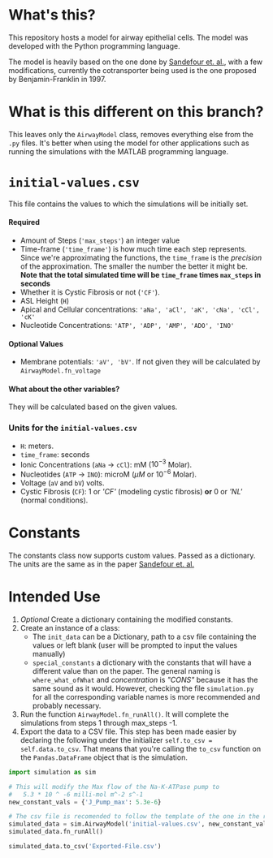 # What's this?

This repository hosts a model for airway epithelial cells. The model was developed with the Python programming language.

The model is heavily based on the one done by [Sandefour et. al.](https://www.ncbi.nlm.nih.gov/pubmed/28808008), with a few modifications, currently the cotransporter being used is the one proposed by Benjamin-Franklin in 1997.

# What is this different on this branch?

This leaves only the `AirwayModel` class, removes everything else from the `.py` files. It's better when using the model for other applications such as running the simulations with the MATLAB programming language.

# `initial-values.csv`

This file contains the values to which the simulations will be initially set.

#### Required

* Amount of Steps (`'max_steps'`) an integer value
* Time-frame (`'time_frame'`) is how much time each step represents. Since we're approximating the functions, the `time_frame` is the *precision* of the approximation. The smaller the number the better it might be. **Note that the total simulated time will be `time_frame` times `max_steps` in seconds**
* Whether it is Cystic Fibrosis or not (`'CF'`).
* ASL Height (`H`) 
* Apical and Cellular concentrations: `'aNa', 'aCl', 'aK', 'cNa', 'cCl', 'cK'`
* Nucleotide Concentrations: `'ATP', 'ADP', 'AMP', 'ADO', 'INO'`

#### Optional Values

* Membrane potentials: `'aV', 'bV'`. If not given they will be calculated by `AirwayModel.fn_voltage`

#### What about the other variables?

They will be calculated based on the given values.

### Units for the `initial-values.csv`

* `H`: meters.
* `time_frame`: seconds
* Ionic Concentrations (`aNa` -> `cCl`): mM ($10^{-3}$ Molar).
* Nucleotides (`ATP` -> `INO`): microM ($\mu M$ or $10^{-6}$ Molar).
* Voltage (`aV` and `bV`) volts.
* Cystic Fibrosis (`CF`): 1 or *'CF'* (modeling cystic fibrosis) **or** 0 or *'NL'* (normal conditions).

# Constants

The constants class now supports custom values. Passed as a dictionary. The units are the same as in the paper [Sandefour et. al.](https://www.ncbi.nlm.nih.gov/pubmed/28808008)

# Intended Use

1. *Optional* Create a dictionary containing the modified constants.
2. Create an instance of a class:
   * The `init_data` can be a Dictionary, path to a csv file containing the values or left blank (user will be prompted to input the values manually)
   * `special_constants` a dictionary with the constants that will have a different value than on the paper.  The general naming is `where_what_ofWhat` and *concentration* is *"CONS"* because it has the same sound as it would. However, checking the file `simulation.py` for all the corresponding variable names is more recommended and probably necessary.
3. Run the function `AirwayModel.fn_runAll()`. It will complete the simulations from steps 1 through max_steps -1.
4. Export the data to a CSV file. This step has been made easier by declaring the following under the initializer `self.to_csv = self.data.to_csv`. That means that you're calling the `to_csv` function on the `Pandas.DataFrame` object  that is the simulation.

```python
import simulation as sim

# This will modify the Max flow of the Na-K-ATPase pump to
# 	5.3 * 10 ^ -6 milli-mol m^-2 s^-1
new_constant_vals = {'J_Pump_max': 5.3e-6}

# The csv file is recomended to follow the template of the one in the repository.
simulated_data = sim.AirwayModel('initial-values.csv', new_constant_vals)
simulated_data.fn_runAll()

simulated_data.to_csv('Exported-File.csv')
```